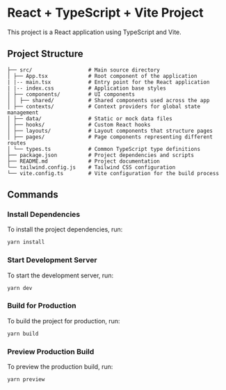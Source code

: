 # React + TypeScript + Vite Project

This project is a React application using TypeScript and Vite.

## Project Structure

```
├── src/                  # Main source directory
│ ├── App.tsx             # Root component of the application
| |-- main.tsx            # Entry point for the React application
| |-- index.css           # Application base styles
│ ├── components/         # UI components
│ │ ├── shared/           # Shared components used across the app
│ ├── contexts/           # Context providers for global state management
│ ├── data/               # Static or mock data files
│ ├── hooks/              # Custom React hooks
│ ├── layouts/            # Layout components that structure pages
│ ├── pages/              # Page components representing different routes
│ └── types.ts            # Common TypeScript type definitions
├── package.json          # Project dependencies and scripts
├── README.md             # Project documentation
└── tailwind.config.js    # Tailwind CSS configuration
└── vite.config.ts        # Vite configuration for the build process
```

## Commands

### Install Dependencies

To install the project dependencies, run:

```sh
yarn install
```

### Start Development Server

To start the development server, run:

```sh
yarn dev
```

### Build for Production

To build the project for production, run:

```sh
yarn build
```

### Preview Production Build

To preview the production build, run:

```sh
yarn preview
```
